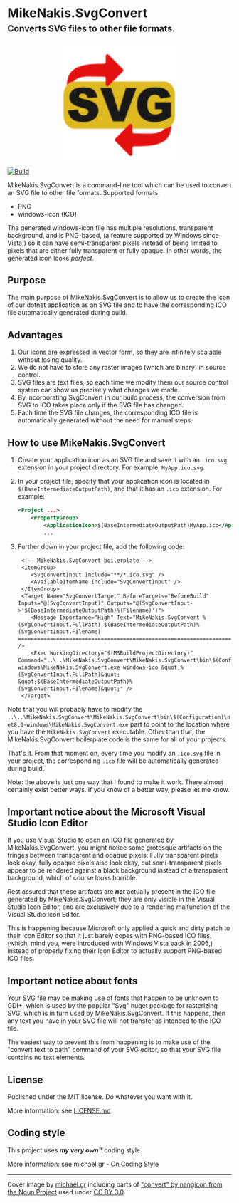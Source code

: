 # MikeNakis.SvgConvert<br><sub><sup>Converts SVG files to other file formats.</sub></sup>

<p align="center">
  <img title="MikeNakis.SvgConvert icon" src="MikeNakis.SvgConvert/SvgConvert.ico.svg" width="256" />
</p>

[![Build](https://github.com/mikenakis/MikeNakis.SvgConvert/actions/workflows/github-workflow.yml/badge.svg)](https://github.com/mikenakis/MikeNakis.SvgConvert/actions/workflows/github-workflow.yml)

MikeNakis.SvgConvert is a command-line tool which can be used to convert an SVG file to other file formats.  Supported formats:

- PNG
- windows-icon (ICO)

The generated windows-icon file has multiple resolutions, transparent background, and is PNG-based, (a feature supported by Windows since Vista,) so it can have semi-transparent pixels instead of being limited to pixels that are either fully transparent or fully opaque. In other words, the generated icon looks _perfect_.

## Purpose

The main purpose of MikeNakis.SvgConvert is to allow us to create the icon of our dotnet application as an SVG file and to have the corresponding ICO file automatically generated during build.

## Advantages

1. Our icons are expressed in vector form, so they are infinitely scalable without losing quality.
1. We do not have to store any raster images (which are binary) in source control.
1. SVG files are text files, so each time we modify them our source control system can show us precisely what changes we made.
1. By incorporating SvgConvert in our build process, the conversion from SVG to ICO takes place only if the SVG file has changed.
1. Each time the SVG file changes, the corresponding ICO file is automatically generated without the need for manual steps.

## How to use MikeNakis.SvgConvert

1. Create your application icon as an SVG file and save it with an `.ico.svg` extension in your project directory.  For example, `MyApp.ico.svg`.

1. In your project file, specify that your application icon is located in `$(BaseIntermediateOutputPath)`, and that it has an `.ico` extension. For example:
    ```xml
	<Project ...>
		<PropertyGroup>
			<ApplicationIcon>$(BaseIntermediateOutputPath)MyApp.ico</ApplicationIcon>
			...
    ```
1. Further down in your project file, add the following code:
    ```
	 <!-- MikeNakis.SvgConvert boilerplate -->
	 <ItemGroup>
 		<SvgConvertInput Include="**/*.ico.svg" />
 		<AvailableItemName Include="SvgConvertInput" />
	 </ItemGroup>
	 <Target Name="SvgConvertTarget" BeforeTargets="BeforeBuild" Inputs="@(SvgConvertInput)" Outputs="@(SvgConvertInput->'$(BaseIntermediateOutputPath)%(Filename)')">
 		<Message Importance="High" Text="MikeNakis.SvgConvert %(SvgConvertInput.FullPath) $(BaseIntermediateOutputPath)%(SvgConvertInput.Filename) ==============================================================================" />
 		<Exec WorkingDirectory="$(MSBuildProjectDirectory)" Command="..\..\MikeNakis.SvgConvert\MikeNakis.SvgConvert\bin\$(Configuration)\net8.0-windows\MikeNakis.SvgConvert.exe windows-ico &quot;%(SvgConvertInput.FullPath)&quot; &quot;$(BaseIntermediateOutputPath)%(SvgConvertInput.Filename)&quot;" />
	 </Target>
    ```

Note that you will probably have to modify the `..\..\MikeNakis.SvgConvert\MikeNakis.SvgConvert\bin\$(Configuration)\net8.0-windows\MikeNakis.SvgConvert.exe` part
to point to the location where you have the `MikeNakis.SvgConvert` executable.  Other than that, the MikeNakis.SvgConvert boilerplate code is the same for all of your projects.

That's it. From that moment on, every time you modify an `.ico.svg` file in your project, the corresponding `.ico` file will be automatically generated during build.

Note: the above is just one way that I found to make it work. There almost certainly exist better ways. If you know of a better way, please let me know.

## Important notice about the Microsoft Visual Studio Icon Editor

If you use Visual Studio to open an ICO file generated by MikeNakis.SvgConvert, you might notice some grotesque artifacts on the fringes between transparent and opaque pixels:  Fully transparent pixels look okay, fully opaque pixels also look okay, but semi-transparent pixels appear to be rendered against a black background instead of a transparent background, which of course looks horrible.

Rest assured that these artifacts are _**not**_ actually present in the ICO file generated by MikeNakis.SvgConvert; they are only visible in the Visual Studio Icon Editor, and are exclusively due to a rendering malfunction of the Visual Studio Icon Editor.  

This is happening because Microsoft only applied a quick and dirty patch to their Icon Editor so that it just barely copes with PNG-based ICO files, (which, mind you, were introduced with Windows Vista back in 2006,) instead of properly fixing their Icon Editor to actually support PNG-based ICO files.

## Important notice about fonts

Your SVG file may be making use of fonts that happen to be unknown to GDI+, which is used by the popular "Svg" nuget package for rasterizing SVG, which is in turn used by MikeNakis.SvgConvert. If this happens, then any text you have in your SVG file will not transfer as intended to the ICO file.

The easiest way to prevent this from happening is to make use of the "convert text to path" command of your SVG editor, so that your SVG file contains no text elements.

## License

Published under the MIT license. Do whatever you want with it.

More information: see [LICENSE.md](LICENSE.md)

## Coding style

This project uses _**my very own™**_ coding style.

More information: see [michael.gr - On Coding Style](https://blog.michael.gr/2018/04/on-coding-style.html)

---------------

Cover image by [michael.gr](https://blog.michael.gr) including parts of ["convert" by nangicon from the Noun Project](https://thenounproject.com/icon/convert-6481628/) used under [CC BY 3.0](https://creativecommons.org/licenses/by/3.0/).
